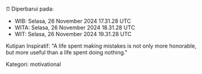 ⏰ Diperbarui pada:
- WIB: Selasa, 26 November 2024 17.31.28 UTC
- WITA: Selasa, 26 November 2024 18.31.28 UTC
- WIT: Selasa, 26 November 2024 19.31.28 UTC

Kutipan Inspiratif:
"A life spent making mistakes is not only more honorable, but more useful than a life spent doing nothing."


Kategori: motivational

